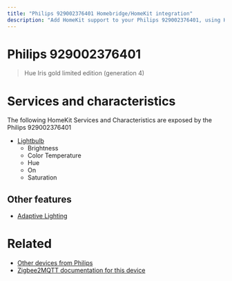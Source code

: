 ```yaml
---
title: "Philips 929002376401 Homebridge/HomeKit integration"
description: "Add HomeKit support to your Philips 929002376401, using Homebridge, Zigbee2MQTT and homebridge-z2m."
---
```

<!---
This file has been GENERATED using src/docgen/docgen.ts
DO NOT EDIT THIS FILE MANUALLY!
-->
# Philips 929002376401
> Hue Iris gold limited edition (generation 4) 


# Services and characteristics
The following HomeKit Services and Characteristics are exposed by
the Philips 929002376401

* [Lightbulb](../../light.md)
  * Brightness
  * Color Temperature
  * Hue
  * On
  * Saturation

## Other features
* [Adaptive Lighting](../../light.md)

# Related
* [Other devices from Philips](../index.md#philips)
* [Zigbee2MQTT documentation for this device](https://www.zigbee2mqtt.io/devices/929002376401.html)